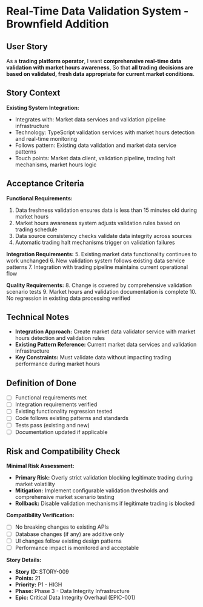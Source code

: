 # Real-Time Data Validation System - Brownfield Addition

## User Story

As a **trading platform operator**,
I want **comprehensive real-time data validation with market hours awareness**,
So that **all trading decisions are based on validated, fresh data appropriate for current market conditions**.

## Story Context

**Existing System Integration:**
- Integrates with: Market data services and validation pipeline infrastructure
- Technology: TypeScript validation services with market hours detection and real-time monitoring
- Follows pattern: Existing data validation and market data service patterns
- Touch points: Market data client, validation pipeline, trading halt mechanisms, market hours logic

## Acceptance Criteria

**Functional Requirements:**
1. Data freshness validation ensures data is less than 15 minutes old during market hours
2. Market hours awareness system adjusts validation rules based on trading schedule
3. Data source consistency checks validate data integrity across sources
4. Automatic trading halt mechanisms trigger on validation failures

**Integration Requirements:**
5. Existing market data functionality continues to work unchanged
6. New validation system follows existing data service patterns
7. Integration with trading pipeline maintains current operational flow

**Quality Requirements:**
8. Change is covered by comprehensive validation scenario tests
9. Market hours and validation documentation is complete
10. No regression in existing data processing verified

## Technical Notes

- **Integration Approach:** Create market data validator service with market hours detection and validation rules
- **Existing Pattern Reference:** Current market data services and validation infrastructure
- **Key Constraints:** Must validate data without impacting trading performance during market hours

## Definition of Done

- [ ] Functional requirements met
- [ ] Integration requirements verified
- [ ] Existing functionality regression tested
- [ ] Code follows existing patterns and standards
- [ ] Tests pass (existing and new)
- [ ] Documentation updated if applicable

## Risk and Compatibility Check

**Minimal Risk Assessment:**
- **Primary Risk:** Overly strict validation blocking legitimate trading during market volatility
- **Mitigation:** Implement configurable validation thresholds and comprehensive market scenario testing
- **Rollback:** Disable validation mechanisms if legitimate trading is blocked

**Compatibility Verification:**
- [ ] No breaking changes to existing APIs
- [ ] Database changes (if any) are additive only
- [ ] UI changes follow existing design patterns
- [ ] Performance impact is monitored and acceptable

**Story Details:**
- **Story ID:** STORY-009
- **Points:** 21
- **Priority:** P1 - HIGH
- **Phase:** Phase 3 - Data Integrity Infrastructure
- **Epic:** Critical Data Integrity Overhaul (EPIC-001)